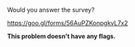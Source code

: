 Would you answer the survey?

https://goo.gl/forms/56AuPZKonpgkvL7x2

**This problem doesn't have any flags.**